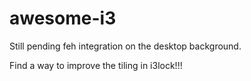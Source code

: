 # awesome-i3
Still pending feh integration on the desktop background.

Find a way to improve the tiling in i3lock!!!

